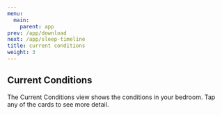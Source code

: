 ```yaml
---
menu:
  main:
    parent: app
prev: /app/download
next: /app/sleep-timeline
title: current conditions
weight: 3
---
```


## Current Conditions


The Current Conditions view shows the conditions in your bedroom. Tap any of the cards to see more detail.
